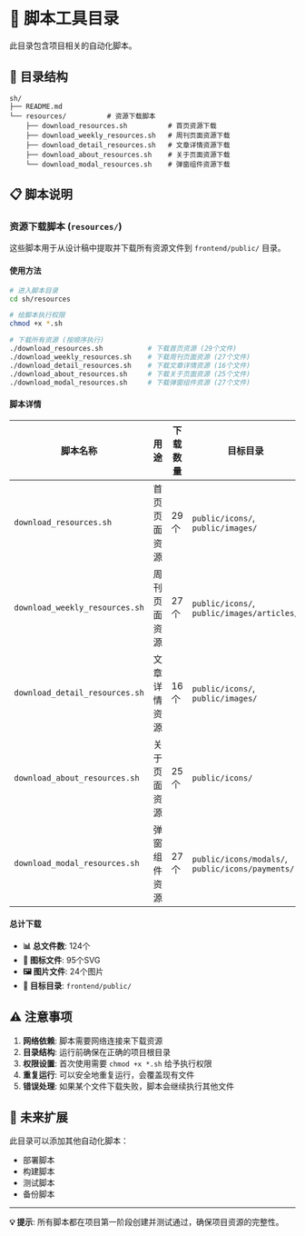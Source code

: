 # 🔧 脚本工具目录

此目录包含项目相关的自动化脚本。

## 📁 目录结构

```
sh/
├── README.md
└── resources/          # 资源下载脚本
    ├── download_resources.sh          # 首页资源下载
    ├── download_weekly_resources.sh   # 周刊页面资源下载
    ├── download_detail_resources.sh   # 文章详情资源下载
    ├── download_about_resources.sh    # 关于页面资源下载
    └── download_modal_resources.sh    # 弹窗组件资源下载
```

## 📋 脚本说明

### 资源下载脚本 (`resources/`)

这些脚本用于从设计稿中提取并下载所有资源文件到 `frontend/public/` 目录。

#### 使用方法

```bash
# 进入脚本目录
cd sh/resources

# 给脚本执行权限
chmod +x *.sh

# 下载所有资源 (按顺序执行)
./download_resources.sh           # 下载首页资源 (29个文件)
./download_weekly_resources.sh    # 下载周刊页面资源 (27个文件)  
./download_detail_resources.sh    # 下载文章详情资源 (16个文件)
./download_about_resources.sh     # 下载关于页面资源 (25个文件)
./download_modal_resources.sh     # 下载弹窗组件资源 (27个文件)
```

#### 脚本详情

| 脚本名称 | 用途 | 下载数量 | 目标目录 |
|---------|------|----------|----------|
| `download_resources.sh` | 首页页面资源 | 29个 | `public/icons/`, `public/images/` |
| `download_weekly_resources.sh` | 周刊页面资源 | 27个 | `public/icons/`, `public/images/articles/` |
| `download_detail_resources.sh` | 文章详情资源 | 16个 | `public/icons/`, `public/images/` |
| `download_about_resources.sh` | 关于页面资源 | 25个 | `public/icons/` |
| `download_modal_resources.sh` | 弹窗组件资源 | 27个 | `public/icons/modals/`, `public/icons/payments/` |

#### 总计下载
- **📊 总文件数**: 124个
- **🎨 图标文件**: 95个SVG
- **🖼️ 图片文件**: 24个图片
- **📁 目标目录**: `frontend/public/`

## ⚠️ 注意事项

1. **网络依赖**: 脚本需要网络连接来下载资源
2. **目录结构**: 运行前确保在正确的项目根目录
3. **权限设置**: 首次使用需要 `chmod +x *.sh` 给予执行权限
4. **重复运行**: 可以安全地重复运行，会覆盖现有文件
5. **错误处理**: 如果某个文件下载失败，脚本会继续执行其他文件

## 🔄 未来扩展

此目录可以添加其他自动化脚本：
- 部署脚本
- 构建脚本  
- 测试脚本
- 备份脚本

---

**💡 提示**: 所有脚本都在项目第一阶段创建并测试通过，确保项目资源的完整性。 